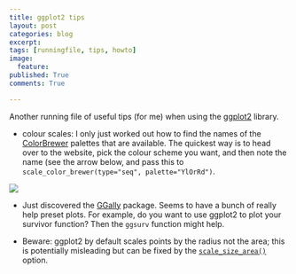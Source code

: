 ```yaml
---
title: ggplot2 tips
layout: post
categories: blog
excerpt:
tags: [runningfile, tips, howto]
image:
  feature:
published: True
comments: True

---
```


Another running file of useful tips (for me) when using the [ggplot2](http://ggplot2.org/) library.

- colour scales: I only just worked out how to find the names of the [ColorBrewer](http://colorbrewer2.org/#) palettes that are available. The quickest way is to head over to the website, pick the colour scheme you want, and then note the name (see the arrow below, and pass this to `scale_color_brewer(type="seq", palette="YlOrRd")`.

![]({{site.url}}/assets/media/141201_ColorBrewer__Color_Advice_for_Maps.png)

- Just discovered the [GGally](http://cran.r-project.org/web/packages/GGally/index.html) package. Seems to have a bunch of really help preset plots. For example, do you want to use ggplot2 to plot your survivor function? Then the `ggsurv` function might help.

- Beware: ggplot2 by default scales points by the radius not the area; this is potentially misleading but can be fixed by the [`scale_size_area()`](http://docs.ggplot2.org/current/scale_size_area.html) option.


